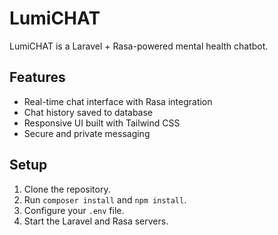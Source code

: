 # LumiCHAT

LumiCHAT is a Laravel + Rasa-powered mental health chatbot.

## Features
- Real-time chat interface with Rasa integration
- Chat history saved to database
- Responsive UI built with Tailwind CSS
- Secure and private messaging

## Setup
1. Clone the repository.
2. Run `composer install` and `npm install`.
3. Configure your `.env` file.
4. Start the Laravel and Rasa servers.
